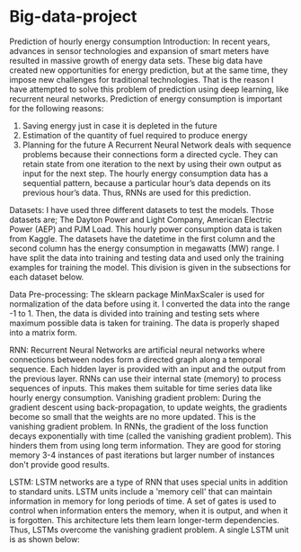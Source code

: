 # Big-data-project
Prediction of hourly energy consumption
Introduction:
In recent years, advances in sensor technologies and expansion of smart meters have resulted in massive growth of energy data sets. These big data have created new opportunities for energy prediction, but at the same time, they impose new challenges for traditional technologies. That is the reason I have attempted to solve this problem of prediction using deep learning, like recurrent neural networks.
Prediction of energy consumption is important for the following reasons:
1.	Saving energy just in case it is depleted in the future
2.	Estimation of the quantity of fuel required to produce energy
3.	Planning for the future
A Recurrent Neural Network deals with sequence problems because their connections form a directed cycle. They can retain state from one iteration to the next by using their own output as input for the next step. The hourly energy consumption data has a sequential pattern, because a particular hour’s data depends on its previous hour’s data. Thus, RNNs are used for this prediction.

Datasets:
I have used three different datasets to test the models. Those datasets are; The Dayton Power and Light Company, American Electric Power (AEP) and PJM Load. This hourly power consumption data is taken from Kaggle.
The datasets have the datetime in the first column and the second column has the energy consumption in megawatts (MW) range. I have split the data into training and testing data and used only the training examples for training the model. This division is given in the subsections for each dataset below.

Data Pre-processing:
The sklearn package MinMaxScaler is used for normalization of the data before using it. I converted the data into the range -1 to 1. Then, the data is divided into training and testing sets where maximum possible data is taken for training. The data is properly shaped into a matrix form.

RNN:
Recurrent Neural Networks are artificial neural networks where connections between nodes form a directed graph along a temporal sequence. Each hidden layer is provided with an input and the output from the previous layer. RNNs can use their internal state (memory) to process sequences of inputs. This makes them suitable for time series data like hourly energy consumption.
Vanishing gradient problem:
During the gradient descent using back-propagation, to update weights, the gradients become so small that the weights are no more updated. This is the vanishing gradient problem. In RNNs, the gradient of the loss function decays exponentially with time (called the vanishing gradient problem). This hinders them from using long term information. They are good for storing memory 3-4 instances of past iterations but larger number of instances don't provide good results.

LSTM:
LSTM networks are a type of RNN that uses special units in addition to standard units. LSTM units include a 'memory cell' that can maintain information in memory for long periods of time. A set of gates is used to control when information enters the memory, when it is output, and when it is forgotten. This architecture lets them learn longer-term dependencies. Thus, LSTMs overcome the vanishing gradient problem. A single LSTM unit is as shown below:

 
